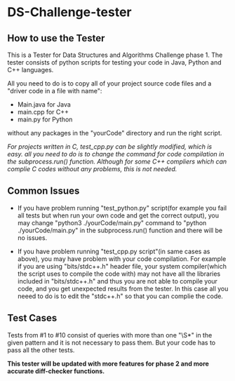 # DS-Challenge-tester

## How to use the Tester
This is a Tester for Data Structures and Algorithms Challenge phase 1. The tester consists of python scripts for testing your code in Java, Python and C++ languages.

All you need to do is to copy all of your project source code files and a "driver code in a file with name":

+ Main.java for Java
+ main.cpp for C++
+ main.py for Python

without any packages in the "yourCode" directory and run the right script.

_For projects written in C, _test_cpp.py_ can be slightly modified, which is easy. all you need to do is to change the command for code compilation in the _subprocess.run()_ function.
Although for some C++ compliers which can complie C codes without any problems, this is not needed._

## Common Issues

+ If you have problem running "test_python.py" script(for example you fail all tests but when run your own code and get the correct output), you may change "python3 ./yourCode/main.py" command to "python ./yourCode/main.py" in the subprocess.run() function and there will be no issues.

+ If you have problem running "test_cpp.py script"(in same cases as above), you may have problem with your code compilation. For example if you are using "bits/stdc++.h" header file, your system compiler(which the script uses to compile the code with) may not have all the libraries included in "bits/stdc++.h" and thus you are not able to compile your code, and you get unexpected results from the tester. In this case all you neeed to do is to edit the "stdc++.h" so that you can complie the code.

## Test Cases

Tests from #1 to #10 consist of queries with more than one "\S*" in the given pattern and it is not necessary to pass them. But your code has to pass all the other tests. 


**This tester will be updated with more features for phase 2 and more accurate diff-checker functions.**
